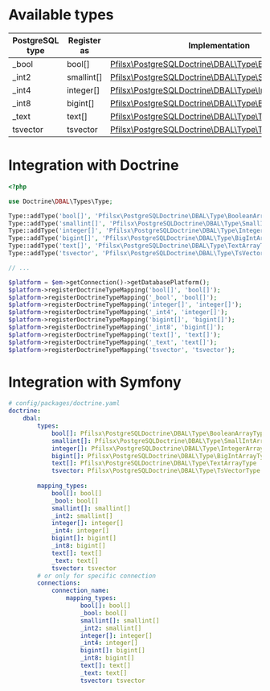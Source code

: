 Available types
===============

| PostgreSQL type | Register as | Implementation                                                                                  |
|-----------------|-------------|-------------------------------------------------------------------------------------------------|
| _bool           | bool[]      | [Pfilsx\PostgreSQLDoctrine\DBAL\Type\BooleanArrayType](../src/DBAL/Type/BooleanArrayType.php)   |
| _int2           | smallint[]  | [Pfilsx\PostgreSQLDoctrine\DBAL\Type\SmallIntArrayType](../src/DBAL/Type/SmallIntArrayType.php) | 
| _int4           | integer[]   | [Pfilsx\PostgreSQLDoctrine\DBAL\Type\IntegerArrayType](../src/DBAL/Type/IntegerArrayType.php)   | 
| _int8           | bigint[]    | [Pfilsx\PostgreSQLDoctrine\DBAL\Type\BigIntArrayType](../src/DBAL/Type/BigIntArrayType.php)     | 
| _text           | text[]      | [Pfilsx\PostgreSQLDoctrine\DBAL\Type\TextArrayType](../src/DBAL/Type/TextArrayType.php)         |
| tsvector        | tsvector    | [Pfilsx\PostgreSQLDoctrine\DBAL\Type\TsVectorType](../src/DBAL/Type/TsVectorType.php)           |

Integration with Doctrine
=========================

```php 
<?php

use Doctrine\DBAL\Types\Type;

Type::addType('bool[]', 'Pfilsx\PostgreSQLDoctrine\DBAL\Type\BooleanArrayType');
Type::addType('smallint[]', 'Pfilsx\PostgreSQLDoctrine\DBAL\Type\SmallIntArrayType');
Type::addType('integer[]', 'Pfilsx\PostgreSQLDoctrine\DBAL\Type\IntegerArrayType');
Type::addType('bigint[]', 'Pfilsx\PostgreSQLDoctrine\DBAL\Type\BigIntArrayType');
Type::addType('text[]', 'Pfilsx\PostgreSQLDoctrine\DBAL\Type\TextArrayType');
Type::addType('tsvector', 'Pfilsx\PostgreSQLDoctrine\DBAL\Type\TsVectorType');

// ...

$platform = $em->getConnection()->getDatabasePlatform();
$platform->registerDoctrineTypeMapping('bool[]', 'bool[]');
$platform->registerDoctrineTypeMapping('_bool', 'bool[]');
$platform->registerDoctrineTypeMapping('integer[]', 'integer[]');
$platform->registerDoctrineTypeMapping('_int4', 'integer[]');
$platform->registerDoctrineTypeMapping('bigint[]', 'bigint[]');
$platform->registerDoctrineTypeMapping('_int8', 'bigint[]');
$platform->registerDoctrineTypeMapping('text[]', 'text[]');
$platform->registerDoctrineTypeMapping('_text', 'text[]');
$platform->registerDoctrineTypeMapping('tsvector', 'tsvector');
```

Integration with Symfony
=========================

```yaml
# config/packages/doctrine.yaml
doctrine:
    dbal:
        types: 
            bool[]: Pfilsx\PostgreSQLDoctrine\DBAL\Type\BooleanArrayType
            smallint[]: Pfilsx\PostgreSQLDoctrine\DBAL\Type\SmallIntArrayType
            integer[]: Pfilsx\PostgreSQLDoctrine\DBAL\Type\IntegerArrayType
            bigint[]: Pfilsx\PostgreSQLDoctrine\DBAL\Type\BigIntArrayType
            text[]: Pfilsx\PostgreSQLDoctrine\DBAL\Type\TextArrayType
            tsvector: Pfilsx\PostgreSQLDoctrine\DBAL\Type\TsVectorType
            
        mapping_types:
            bool[]: bool[]
            _bool: bool[]
            smallint[]: smallint[]
            _int2: smallint[]
            integer[]: integer[]
            _int4: integer[]
            bigint[]: bigint[]
            _int8: bigint[]
            text[]: text[]
            _text: text[]
            tsvector: tsvector
        # or only for specific connection
        connections:
            connection_name:
                mapping_types:
                    bool[]: bool[]
                    _bool: bool[]
                    smallint[]: smallint[]
                    _int2: smallint[]
                    integer[]: integer[]
                    _int4: integer[]
                    bigint[]: bigint[]
                    _int8: bigint[]
                    text[]: text[]
                    _text: text[]
                    tsvector: tsvector
```